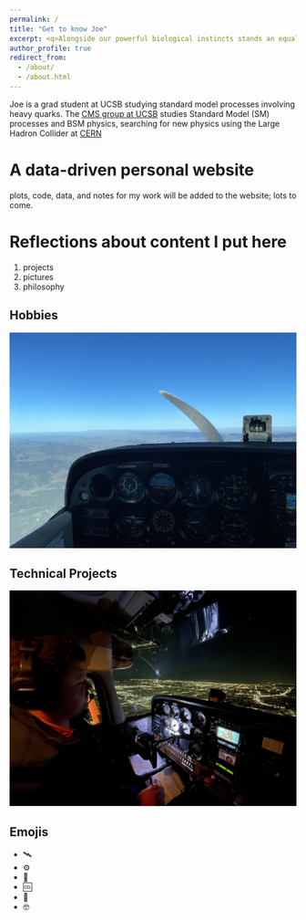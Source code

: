```yaml
---
permalink: /
title: "Get to know Joe"
excerpt: <q>Alongside our powerful biological instincts stands an equally powerful urge to become who we could be and to connect to something beyond the personal. &#8230;</q> &#8211;Carl Gustave Jung
author_profile: true
redirect_from: 
  - /about/
  - /about.html
---
```


Joe is a grad student at UCSB studying standard model processes involving heavy quarks. The [CMS group at UCSB](http://hep.ucsb.edu/people/claudio/) studies Standard Model (SM) processes and BSM physics, searching for new physics using the Large Hadron Collider at [CERN](https://home.cern/)

A data-driven personal website
======
plots, code, data, and notes for my work will be added to the website; lots to come. 

Reflections about content I put here
======
1. projects
2. pictures
3. philosophy

Hobbies
------
![flying](/images/flying.jpg)

Technical Projects
------
![night_flying](/images/night_flying.jpg)

Emojis
------
* 🛰️
* ⚙️
* 📙
* 🆒
* 💭
* 🤓

